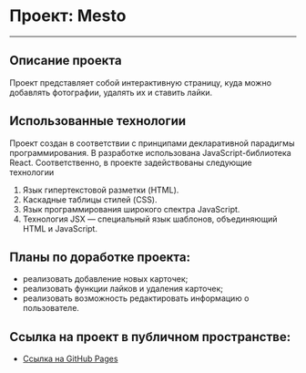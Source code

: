 # Проект: Mesto
----------------------------

## Описание проекта
Проект представляет собой интерактивную страницу, куда можно добавлять фотографии, удалять их и ставить лайки.

## Использованные технологии
Проект создан в соответствии с принципами декларативной парадигмы программирования.
В разработке использована JavaScript-библиотека React. Соответственно, в проекте задействованы следующие технологии
1. Язык гипертекстовой разметки (HTML).
2. Каскадные таблицы стилей (CSS).
3. Язык программирования широкого спектра JavaScript.
4. Технология JSX — специальный язык шаблонов, объединяющий HTML и JavaScript.

## Планы по доработке проекта:
* реализовать добавление новых карточек;
* реализовать функции лайков и удаления карточек;
* реализовать возможность редактировать информацию о пользователе.

## Ссылка на проект в публичном пространстве:
* [Ссылка на GitHub Pages](https://veitko-se.github.io/mesto-react/index.html)
